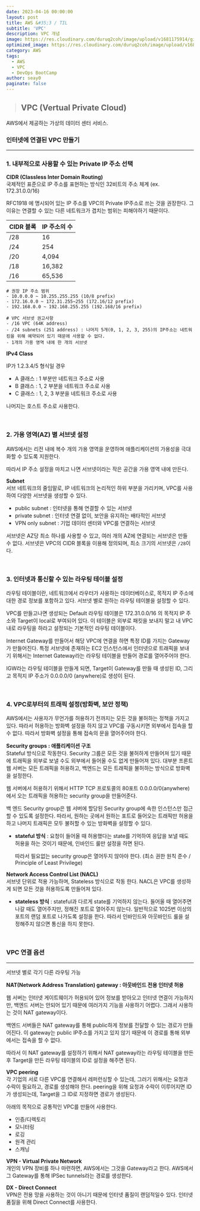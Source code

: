 ```yaml
---
date: 2023-04-16 00:00:00
layout: post
title: AWS &#35;3 / TIL
subtitle: 'VPC'
description: VPC 개념
image: https://res.cloudinary.com/duruq2coh/image/upload/v1681175914/gitio/aws_bbbsnj.png
optimized_image: https://res.cloudinary.com/duruq2coh/image/upload/v1681175914/gitio/aws_bbbsnj.png
category: AWS
tags:
  - AWS
  - VPC
  - DevOps BootCamp
author: seay0
paginate: false
---
```


> ## **VPC (Vertual Private Cloud)**  

AWS에서 제공하는 가상의 데이터 센터 서비스.

### **인터넷에 연결된 VPC 만들기**
---
###  **1. 내부적으로 사용할 수 있는 Private IP 주소 선택**

**CIDR (Classless Inter Domain Routing)**  
국제적인 표준으로 IP 주소를 표현하는 방식인 32비트의 주소 체계 (ex. 172.31.0.0/16)

RFC1918 에 명시되어 있는 IP 주소를 VPC의 Private IP주소로 쓰는 것을 권장한다. 그 이유는 연결할 수 있는 다른 네트워크가 겹치는 범위는 피해야하기 때문이다.

CIDR 블록 | IP 주소의 수
-- | --
/28 | 16
/24 | 254
/20 | 4,094
/18 | 16,382
/16 | 65,536

```
# 권장 IP 주소 범위
- 10.0.0.0 ~ 10.255.255.255 (10/8 prefix)
- 172.16.0.0 ~ 172.31.255~255 (172.16/12 prefix)
- 192.168.0.0 ~ 192.168.255.255 (192.168/16 prefix)

# VPC 서브넷 권고사항
- /16 VPC (64K address)
- /24 subnets (251 address) : 나머지 5개(0, 1, 2, 3, 255)의 IP주소는 네트워킹을 위해 예약되어 있기 때문에 사용할 수 없다.
- 1개의 가용 영역 내에 한 개의 서브넷
```

**IPv4 Class**   

IP가 1.2.3.4/5 형식일 경우
* A 클래스 : 1 부분만 네트워크 주소로 사용
* B 클래스 : 1, 2 부분을 네트워크 주소로 사용
* C 클래스 : 1, 2, 3 부분을 네트워크 주소로 사용  

나머지는 호스트 주소로 사용한다.

<br>

### **2. 가용 영역(AZ) 별 서브넷 설정**

AWS에서는 리전 내에 복수 개의 가용 영역을 운영하며 애플리케이션의 가용성을 극대화할 수 있도록 지원한다. 

따라서 IP 주소 설정을 마치고 나면 서브넷이라는 작은 공간을 가용 영역 내에 만든다.

**Subnet**  
서브 네트워크의 줄임말로, IP 네트워크의 논리적인 하위 부분을 가리키며, VPC를 사용하여 다양한 서브넷을 생성할 수 있다.

* public subnet : 인터넷을 통해 연결할 수 있는 서브넷
* private subnet : 인터넷 연결 없이, 보안을 유지하는 배타적인 서브넷
* VPN only subnet : 기업 데이터 센터와 VPC를 연결하는 서브넷

서브넷은 AZ당 최소 하나를 사용할 수 있고, 여러 개의 AZ에 연결되는 서브넷은 만들 수 없다. 서브넷은 VPC의 CIDR 블록을 이용해 정의되며, 최소 크기의 서브넷은 ```/28```이다.

<br>

### **3. 인터넷과 통신할 수 있는 라우팅 테이블 설정**

라우팅 테이블이란, 네트워크에서 라우터가 사용하는 데이터베이스로, 목적지 IP 주소에 대한 경로 정보를 포함하고 있다. 서브넷 별로 원하는 라우팅 테이블을 설정할 수 있다.

VPC를 만들고나면 생성되는 Default 라우팅 테이블은 172.31.0.0/16 의 목적지 IP 주소와 Target이 local로 부여되어 있다. 이 테이블은 외부로 패킷을 보내지 말고 내 VPC 내로 라우팅을 하라고 설정되는 기본적인 라우팅 테이블이다.

Internet Gateway를 만들어서 해당 VPC에 연결을 하면 특정 ID를 가지는 Gateway가 만들어진다. 특정 서브넷에 존재하는 EC2 인스턴스에서 인터넷으로 트래픽을 보내기 위해서는 Internet Gateway라는 라우팅 테이블을 만들어 경로를 열어주어야 한다. 

IGW라는 라우팅 테이블을 만들게 되면, Target이 Gateway를 만들 때 생성된 ID, 그리고 목적지 IP 주소가 0.0.0.0/0 (anywhere)로 생성이 된다.

<br>

### **4. VPC로부터의 트래픽 설정(방화벽, 보안 정책)**

AWS에서는 사용자가 무언가를 허용하기 전까지는 모든 것을 불허하는 정책을 가지고 있다. 따라서 허용하는 방화벽 설정을 하지 않고 VPC를 구동시키면 외부에서 접속을 할 수 없다. 따라서 방화벽 설정을 통해 접속의 문을 열어주어야 한다.

**Security groups : 애플리케이션 구조**  
Stateful 방식으로 작동한다. Security 그룹은 모든 것을 불허하게 만들어져 있기 때문에 트래픽을 외부로 보낼 수도 외부에서 들어올 수도 없게 만들어져 있다. 대부분 프론트 웹 서버는 모든 트래픽을 허용하고, 백엔드는 모든 트래픽을 불허하는 방식으로 방화벽을 설정한다. 

웹 서버에서 허용하기 위해서 HTTP TCP 프로토콜의 80포트 0.0.0.0/0(anywhere)에서 오는 트래픽을 허용하는 security group을 만들어준다.

백 엔드 Security group은 웹 서버에 할당된 Security group에 속한 인스턴스만 접근할 수 있도록 설정한다. 따라서, 원하는 곳에서 원하는 포트로 들어오는 트래픽만 허용을 하고 나머지 트래픽은 모두 불허할 수 있는 방화벽을 설정할 수 있다.

* **stateful 방식** : 요청이 들어올 때 허용했다는 state를 기억하여 응답을 보낼 때도 허용을 하는 것이기 때문에, 인바인드 룰만 설정을 하면 된다. 

  따라서 필요없는 security group은 열어두지 않아야 한다. (최소 권한 원칙 준수 / Principle of Least Privilege)

**Network Access Control List (NACL)**  
서브넷 단위로 적용 가능하며, Stateless 방식으로 작동 한다. NACL은 VPC를 생성하게 되면 모든 것을 허용하도록 만들어져 있다.

* **stateless 방식** : stateful과 다르게 state를 기억하지 않는다. 들어올 때 열어주면 나갈 때도 열어주지만, 정해진 포트로 열어주지 않는다. 일반적으로 1025번 이상의 포트의 랜덤 포트로 나가도록 설정을 한다. 따라서 인바인드와 아웃바인드 룰을 설정해주지 않으면 통신을 하지 못한다.

<br>

### **VPC 연결 옵션**
---
서브넷 별로 각기 다른 라우팅 가능

**NAT(Network Address Translation) gateway : 아웃바인드 전용 인터넷 허용**

웹 서버는 인터넷 게이트웨이가 허용되어 있어 정보를 받아오고 인터넷 연결이 가능하지만, 백엔드 서버는 안되어 있기 때문에 여러가지 기능을 사용하기 어렵다. 그래서 사용하는 것이 NAT gateway이다.

백엔드 서버들은 NAT gateway를 통해 public하게 정보를 전달할 수 있는 경로가 만들어진다. 이 gateway는 public IP주소를 가지고 있지 않기 때문에 이 경로를 통해 외부에서는 접속을 할 수 없다.

따라서 이 NAT gateway를 설정하기 위해서 NAT gateway라는 라우팅 테이블을 만든 후 Target을 만든 라우팅 테이블의 ID로 설정을 해주면 된다.

**VPC peering**  
각 기업의 서로 다른 VPC를 연결해서 레퍼런싱할 수 있는데, 그러기 위해서는 요청과 수락이 필요하고, 경로를 생성해야 한다. peering을 위해 요청과 수락이 이루어지면 ID가 생성되는데, Target을 그 ID로 지정하면 경로가 생성된다.

아래의 목적으로 공통적인 VPC를 만들어 사용한다.
* 인증/디렉토리
* 모니터링
* 로깅
* 원격 관리
* 스캐닝

**VPN - Virtual Private Network**  
개인의 VPN 장비를 하나 마련하면, AWS에서는 그것을 Gateway라고 한다. AWS에서 그 Gateway를 통해 IPSec tunnels라는 경로를 생성한다. 

**DX - Direct Connect**  
VPN은 전용 망을 사용하는 것이 아니기 때문에 인터넷 품질이 랜덤적일수 있다. 인터넷 품질을 위해 Direct Connect를 사용한다.

<br>